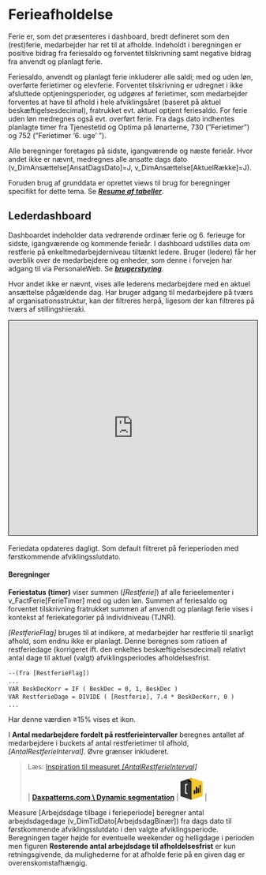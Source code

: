 # Ferieafholdelse

Ferie er, som det præsenteres i dashboard, bredt defineret som den (rest)ferie, medarbejder har ret til at afholde. Indeholdt i beregningen er positive bidrag fra feriesaldo og forventet tilskrivning samt negative bidrag fra anvendt og planlagt ferie.

Feriesaldo, anvendt og planlagt ferie inkluderer alle saldi; med og uden løn, overførte ferietimer og elevferie. Forventet tilskrivning er udregnet i ikke afsluttede optjeningsperioder, og udgøres af ferietimer, som medarbejder forventes at have til afhold i hele afviklingsåret (baseret på aktuel beskæftigelsesdecimal), fratrukket evt. aktuel optjent feriesaldo. For ferie uden løn medregnes også evt. overført ferie. Fra dags dato indhentes planlagte timer fra Tjenestetid og Optima på lønarterne, 730 (”Ferietimer”) og 752 (”Ferietimer ‘6. uge’ ”). 

Alle beregninger foretages på sidste, igangværende og næste ferieår.
Hvor andet ikke er nævnt, medregnes alle ansatte dags dato (v_DimAnsættelse[AnsatDagsDato]=J, v_DimAnsættelse[AktuelRække]=J).

Foruden brug af grunddata er oprettet views til brug for beregninger specifikt for dette tema. Se [***Resume af tabeller***](./data_ferie#resume-af-tabeller).   



## Lederdashboard

Dashboardet indeholder data vedrørende ordinær ferie og 6. ferieuge for sidste, igangværende og kommende ferieår. 
I dashboard udstilles data om restferie på enkeltmedarbejderniveau tiltænkt ledere. 
Bruger (ledere) får her overblik over de medarbejdere og enheder, som denne i forvejen har adgang til via PersonaleWeb. Se [***brugerstyring***](./data_brugerstyring).

Hvor andet ikke er nævnt, vises alle lederens medarbejdere med en aktuel ansættelse pågældende dag. Har bruger adgang til medarbejdere på tværs af organisationsstruktur, kan der filtreres herpå, ligesom der kan filtreres på tværs af stillingshieraki. 
 

<iframe src="https://flis.regionh.top.local:444/PBIReports/powerbi/L%C3%B8n%20og%20HR/HR%20Lederdashboard/Ferieafholdelse?RC:Toolbar=False" style="border:1px #000000 solid;" frameborder="1" height="435" width="100%"></iframe>

Feriedata opdateres dagligt. Som default filtreret på ferieperioden med førstkommende afviklingsslutdato.



#### Beregninger

**Feriestatus (timer)** viser summen (*[Restferie]*) af alle ferieelementer i v_FactFerie[FerieTimer] med og uden løn. Summen af feriesaldo og forventet tilskrivning fratrukket summen af anvendt og planlagt ferie vises i kontekst af feriekategorier på individniveau (TJNR).

*[RestferieFlag]* bruges til at indikere, at medarbejder har restferie til snarligt afhold, som endnu ikke er planlagt. Denne beregnes som ratioen af restferiedage (korrigeret ift. den enkeltes beskæftigelsesdecimal) relativt antal dage til aktuel (valgt) afviklingsperiodes afholdelsesfrist. 
```DAX
--(fra [RestferieFlag])
...
VAR BeskDecKorr = IF ( BeskDec = 0, 1, BeskDec )
VAR RestferieDage = DIVIDE ( [Restferie], 7.4 * BeskDecKorr, 0 )
...
```
Har denne værdien ≥15% vises et ikon.

I **Antal medarbejdere fordelt på restferieintervaller** beregnes antallet af medarbejdere i buckets af antal restferietimer til afhold, _[AntalRestferieInterval]_. Øvre grænser inkluderet.


> Læs: [Inspiration til measuret _[AntalRestferieInterval]_](https://www.daxpatterns.com/dynamic-segmentation/)
> 
> | [**Daxpatterns.com \ Dynamic segmentation**](https://www.daxpatterns.com/dynamic-segmentation/) | <img src="Images/icons_ref/icon_daxpatterns.png" height="45" width="45"> | 


Measure [Arbejdsdage tilbage i ferieperiode] beregner antal arbejdsdagedage (v_DimTidDato[ArbejdsdagBinær]) fra dags dato til førstkommende afviklingsslutdato i den valgte afviklingsperiode. Beregningen tager højde for eventuelle weekender og helligdage i perioden men figuren **Resterende antal arbejdsdage til afholdelsesfrist** er kun retningsgivende, da mulighederne for at afholde ferie på en given dag er overenskomstafhængig.
